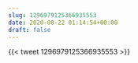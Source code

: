 ```yaml
---
slug: 1296979125366935553
date: 2020-08-22 01:14:54+00:00
draft: false
---
```


{{< tweet 1296979125366935553 >}}
